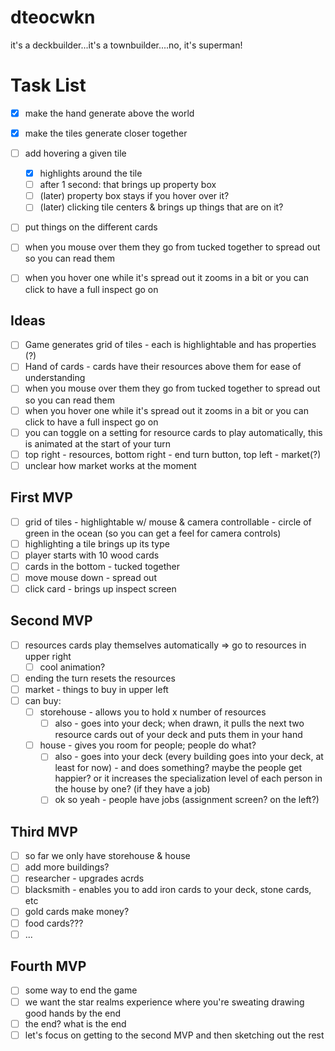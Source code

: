 # dteocwkn
it's a deckbuilder...it's a townbuilder....no, it's superman!

# Task List

- [x] make the hand generate above the world
- [x] make the tiles generate closer together
- [ ] add hovering a given tile
  - [x] highlights around the tile
  - [ ] after 1 second: that brings up property box
  - [ ] (later) property box stays if you hover over it?
  - [ ] (later) clicking tile centers & brings up things that are on it?
- [ ] put things on the different cards
- [ ] when you mouse over them they go from tucked together to spread out so you can read them
- [ ] when you hover one while it's spread out it zooms in a bit or you can click to have a full inspect go on



## Ideas

- [ ] Game generates grid of tiles - each is highlightable and has properties (?)
- [ ] Hand of cards - cards have their resources above them for ease of understanding
- [ ] when you mouse over them they go from tucked together to spread out so you can read them
- [ ] when you hover one while it's spread out it zooms in a bit or you can click to have a full inspect go on
- [ ] you can toggle on a setting for resource cards to play automatically, this is animated at the start of your turn
- [ ] top right - resources, bottom right - end turn button, top left - market(?)
- [ ] unclear how market works at the moment

## First MVP

- [ ] grid of tiles - highlightable w/ mouse & camera controllable - circle of green in the ocean (so you can get a feel for camera controls)
- [ ] highlighting a tile brings up its type
- [ ] player starts with 10 wood cards
- [ ] cards in the bottom - tucked together
- [ ] move mouse down - spread out
- [ ] click card - brings up inspect screen

## Second MVP

- [ ] resources cards play themselves automatically => go to resources in upper right
  - [ ] cool animation?
- [ ] ending the turn resets the resources
- [ ] market - things to buy in upper left
- [ ] can buy:
  - [ ] storehouse - allows you to hold x number of resources
    - [ ] also - goes into your deck; when drawn, it pulls the next two resource cards out of your deck and puts them in your hand
  - [ ] house - gives you room for people; people do what?
    - [ ] also - goes into your deck (every building goes into your deck, at least for now) - and does something? maybe the people get happier? or it increases the specialization level of each person in the house by one? (if they have a job)
    - [ ] ok so yeah - people have jobs (assignment screen? on the left?)

## Third MVP

- [ ] so far we only have storehouse & house
- [ ] add more buildings?
- [ ] researcher - upgrades acrds
- [ ] blacksmith - enables you to add iron cards to your deck, stone cards, etc
- [ ] gold cards make money?
- [ ] food cards???
- [ ] ...

## Fourth MVP

- [ ] some way to end the game
- [ ] we want the star realms experience where you're sweating drawing good hands by the end
- [ ] the end? what is the end
- [ ] let's focus on getting to the second MVP and then sketching out the rest
